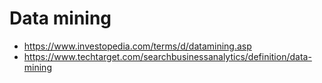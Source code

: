 # Data mining

- https://www.investopedia.com/terms/d/datamining.asp
- https://www.techtarget.com/searchbusinessanalytics/definition/data-mining